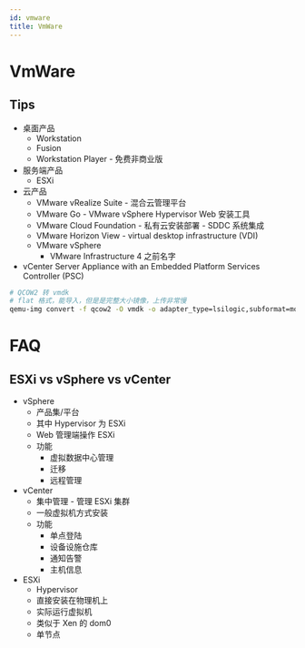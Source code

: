 ```yaml
---
id: vmware
title: VmWare
---
```


# VmWare
## Tips
* 桌面产品
  * Workstation
  * Fusion
  * Workstation Player - 免费非商业版
* 服务端产品
  * ESXi
* 云产品
  * VMware vRealize Suite - 混合云管理平台
  * VMware Go - VMware vSphere Hypervisor Web 安装工具
  * VMware Cloud Foundation - 私有云安装部署 - SDDC 系统集成
  * VMware Horizon View - virtual desktop infrastructure (VDI)
  * VMware vSphere
    * VMware Infrastructure 4 之前名字
* vCenter Server Appliance with an Embedded Platform Services Controller (PSC)

```bash
# QCOW2 转 vmdk
# flat 格式，能导入，但是是完整大小镜像，上传非常慢
qemu-img convert -f qcow2 -O vmdk -o adapter_type=lsilogic,subformat=monolithicFlat alpine.qcow2 alpine.vmdk
```

# FAQ
## ESXi vs vSphere vs vCenter
* vSphere
  * 产品集/平台
  * 其中 Hypervisor 为 ESXi
  * Web 管理端操作 ESXi
  * 功能
    * 虚拟数据中心管理
    * 迁移
    * 远程管理
* vCenter
  * 集中管理 - 管理 ESXi 集群
  * 一般虚拟机方式安装
  * 功能
    * 单点登陆
    * 设备设施仓库
    * 通知告警
    * 主机信息
* ESXi
  * Hypervisor
  * 直接安装在物理机上
  * 实际运行虚拟机
  * 类似于 Xen 的 dom0
  * 单节点
